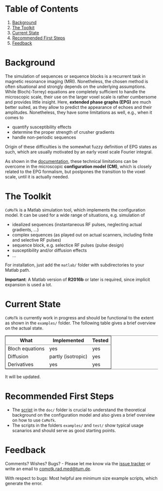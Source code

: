 
# Table of Contents

1.  [Background](#orge6dcb90)
2.  [The Toolkit](#orga502b09)
3.  [Current State](#org85549c6)
4.  [Recommended First Steps](#orgada20d0)
5.  [Feedback](#org299d773)


<a id="orge6dcb90"></a>

# Background

The simulation of sequences or sequence blocks is a recurrent task in magnetic resonance imaging (MRI).
Nonetheless, the chosen method is often situational and strongly depends on the underlying assumptions.
While Bloch(-Torrey) equations are completely sufficient to handle the microscopic scale,
their use on the larger voxel scale is rather cumbersome and provides little insight. 
Here, **extended phase graphs (EPG)** are much better suited, as they allow to predict
the appearance of echoes and their amplitudes. Nonetheless, they have some limitations as well, 
e.g., when it comes to

-   quantify susceptibility effects
-   determine the proper strength of crusher gradients
-   handle non-periodic sequences

Origin of these difficulties is the somewhat fuzzy definition of EPG states as such, which
are usually motivated by an early voxel scale Fourier integral.

As shown in the [documentation](doc/configuration_model.pdf), these technical limitations can be overcome in 
the microscopic **configuration model (CM)**, which is closely related to the EPG formalism,
but postpones the transition to the voxel scale, until it is actually needed.


<a id="orga502b09"></a>

# The Toolkit

`CoMoTk` is a Matlab simulation tool, which implements the configuration model. It can be used for a 
wide range of situations, e.g. simulation of

-   idealized sequences (instantaneous RF pulses, neglecting actual gradients, &#x2026;)
-   complex sequences (as played out on actual scanners, including finite and selective RF pulses)
-   sequence block, e.g. selectice RF pulses (pulse design)
-   susceptibility and/or diffusion effects
-   &#x2026;

For installation, just add the `matlab/` folder with subdirectories to your Matlab path.

**Important**: A Matlab version of **R2016b** or later is required, since implicit expansion is used a lot.


<a id="org85549c6"></a>

# Current State

`CoMoTk` is currently work in progress and should be functional to the extent as shown in the `examples/`
folder. The following table gives a brief overview on the actual state.

<table border="2" cellspacing="0" cellpadding="6" rules="groups" frame="hsides">


<colgroup>
<col  class="org-left" />

<col  class="org-left" />

<col  class="org-left" />
</colgroup>
<thead>
<tr>
<th scope="col" class="org-left">What</th>
<th scope="col" class="org-left">Implemented</th>
<th scope="col" class="org-left">Tested</th>
</tr>
</thead>

<tbody>
<tr>
<td class="org-left">Bloch equations</td>
<td class="org-left">yes</td>
<td class="org-left">yes</td>
</tr>


<tr>
<td class="org-left">Diffusion</td>
<td class="org-left">partly (isotropic)</td>
<td class="org-left">yes</td>
</tr>


<tr>
<td class="org-left">Derivatives</td>
<td class="org-left">yes</td>
<td class="org-left">yes</td>
</tr>
</tbody>
</table>

It will be updated.


<a id="orgada20d0"></a>

# Recommended First Steps

-   The [script](doc/configuration_model.pdf) in the `doc/` folder is crucial to understand the theoretical background on the configuration model and also gives a brief overview on how to use `CoMoTk`.
-   The scripts in the folders `examples/` and `test/` show typical usage scanarios and should serve as good starting points.


<a id="org299d773"></a>

# Feedback

Comments? Wishes? Bugs? - Please let me know via the [issue tracker](https://github.com/cganter/CoMoTk/issues) or write an email to
[comotk.rad.med@tum.de](mailto:comotk.rad.med@tum.de).

With respect to bugs: Most helpful are minimum size example scripts, which generate the error.

